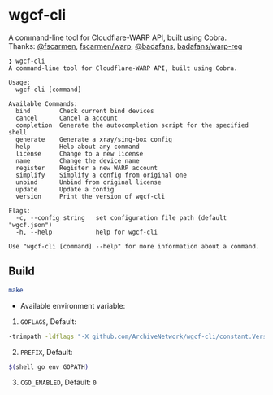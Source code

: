 # wgcf-cli
A command-line tool for Cloudflare-WARP API, built using Cobra.<br>
Thanks: [@fscarmen](https://github.com/fscarmen/), [fscarmen/warp](https://gitlab.com/fscarmen/warp/), [@badafans](https://github.com/badafans), [badafans/warp-reg](https://github.com/badafans/warp-reg)<br>

```
❯ wgcf-cli 
A command-line tool for Cloudflare-WARP API, built using Cobra.

Usage:
  wgcf-cli [command]

Available Commands:
  bind        Check current bind devices
  cancel      Cancel a account
  completion  Generate the autocompletion script for the specified shell
  generate    Generate a xray/sing-box config
  help        Help about any command
  license     Change to a new license
  name        Change the device name
  register    Register a new WARP account
  simplify    Simplify a config from original one
  unbind      Unbind from original license
  update      Update a config
  version     Print the version of wgcf-cli

Flags:
  -c, --config string   set configuration file path (default "wgcf.json")
  -h, --help            help for wgcf-cli

Use "wgcf-cli [command] --help" for more information about a command.
```
## Build 
```bash
make
```
- Available environment variable:
1. `GOFLAGS`, Default: 
```bash
-trimpath -ldflags "-X github.com/ArchiveNetwork/wgcf-cli/constant.Version=$(VERSION) -s -w -buildid=" -v
```
2. `PREFIX`, Default: 
```bash
$(shell go env GOPATH)
```
3. `CGO_ENABLED`, Default: `0`
